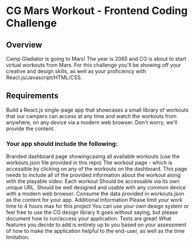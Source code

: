 # CG Mars Workout - Frontend Coding Challenge
## Overview
Camp Gladiator is going to Mars! The year is 2065 and CG is about to start virtual workouts from Mars. For this challenge you'll be showing off your creative and design skills, as well as your proficiency with React.js/Javascript/HTML/CSS.

## Requirements
Build a React.js single-page app that showcases a small library of workouts that our campers can access at any time and watch the workouts from anywhere, on any device via a modern web browser. Don't worry, we'll provide the content.

### Your app should include the following:

Branded dashboard page showingcasing all available workouts (use the workouts.json file provided in this repo)
The workout page - which is accessible by clicking on any of the workouts on the dashboard. This page needs to include all of the provided information about the workout along with the playable video. Each workout Should be accessable via its own unique URL.
Should be well designed and usable with any common device with a modern web browser.
Consume the data provided in workouts.json as the content for your app.
Additional Information
Please limit your work time to 4 hours max for this project
You can use your own design system or feel free to use the CG design library
It goes without saying, but please document how to run/access your application.
Tests are great!
What features you decide to add is entirely up to you based on your assessment of how to make the application helpful to the end-user, as well as the time limitation.